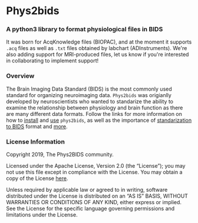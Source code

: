 # Phys2bids
### A python3 library to format physiological files in BIDS
It was born for AcqKnowledge files (BIOPAC), and at the moment it supports `.acq` files as well as `.txt` files obtained by labchart (ADInstruments). We're also adding support for MRI-produced files, let us know if you're interested in collaborating to implement support! 

### Overview
The Brain Imaging Data Standard (BIDS) is the most commonly used standard for organizing neuroimaging data. `Phys2bids` was origianlly developed by neuroscientists who wanted to standarize the ability to examine the relationship between physiology and brain function as there are many different data formats. Follow the links for more information on how to [install](https://phys2bids.readthedocs.io/en/latest/installation.html) and [use](https://phys2bids.readthedocs.io/en/latest/howto.html) `phys2bids`, as well as the importance of [standarization to BIDS](https://phys2bids.readthedocs.io/en/latest/bids.html) format and [more](https://phys2bids.readthedocs.io/en/latest/index.html).

### License Information
Copyright 2019, The Phys2BIDS community.

Licensed under the Apache License, Version 2.0 (the “License”); you may not use this file except in compliance with the License. You may obtain a copy of the License [here](http://www.apache.org/licenses/LICENSE-2.0).

Unless required by applicable law or agreed to in writing, software distributed under the License is distributed on an “AS IS” BASIS, WITHOUT WARRANTIES OR CONDITIONS OF ANY KIND, either express or implied. See the License for the specific language governing permissions and limitations under the License.
